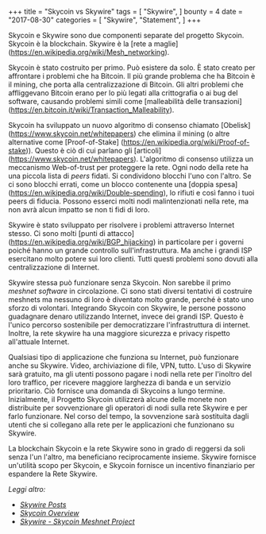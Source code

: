 +++
title = "Skycoin vs Skywire"
tags = [
    "Skywire",
]
bounty = 4
date = "2017-08-30"
categories = [
    "Skywire",
    "Statement",
]
+++

Skycoin e Skywire sono due componenti separate del progetto Skycoin.
Skycoin è la blockchain. Skywire è la [rete a maglie] (https://en.wikipedia.org/wiki/Mesh_networking).

Skycoin è stato costruito per primo. Può esistere da solo. È stato creato per affrontare
i problemi che ha Bitcoin. Il più grande problema che ha Bitcoin è il mining,
che porta alla centralizzazione di Bitcoin. Gli altri problemi che affliggevano Bitcoin
erano per lo più legati alla crittografia o ai bug del software, causando problemi simili
come [malleabilità delle transazioni] (https://en.bitcoin.it/wiki/Transaction_Malleability).

Skycoin ha sviluppato un nuovo algoritmo di consenso chiamato [Obelisk] (https://www.skycoin.net/whitepapers)
che elimina il mining (o altre alternative come
[Proof-of-Stake] (https://en.wikipedia.org/wiki/Proof-of-stake)).
Questo è ciò di cui parlano gli [articoli] (https://www.skycoin.net/whitepapers).
L'algoritmo di consenso utilizza un meccanismo Web-of-trust per proteggere la rete.
Ogni nodo della rete ha una piccola lista di *peers* fidati.
Si condividono blocchi l'uno con l'altro. Se ci sono blocchi errati, come un blocco
contenente una [doppia spesa] (https://en.wikipedia.org/wiki/Double-spending),
lo rifiuti e così fanno i tuoi peers di fiducia. Possono esserci molti nodi malintenzionati
nella rete, ma non avrà alcun impatto se non ti fidi di loro.

Skywire è stato sviluppato per risolvere i problemi attraverso Internet stesso. Ci sono
molti [punti di attacco] (https://en.wikipedia.org/wiki/BGP_hijacking) in particolare
per i governi poiché hanno un grande controllo sull'infrastruttura.
Ma anche i grandi ISP esercitano molto potere sui loro clienti.
Tutti questi problemi sono dovuti alla centralizzazione di Internet.

Skywire stessa può funzionare senza Skycoin. Non sarebbe il primo *meshnet
software* in circolazione. Ci sono stati diversi tentativi di costruire meshnets
ma nessuno di loro è diventato molto grande, perché è stato uno sforzo di volontari.
Integrando Skycoin con Skywire, le persone possono guadagnare denaro utilizzando
Internet, invece dei grandi ISP. Questo è l'unico percorso sostenibile per
democratizzare l'infrastruttura di internet. Inoltre, la rete skywire ha una
maggiore sicurezza e privacy rispetto all'attuale Internet.

Qualsiasi tipo di applicazione che funziona su Internet, può funzionare anche su
Skywire. Video, archiviazione di file, VPN, tutto. L'uso di Skywire sarà gratuito,
ma gli utenti possono pagare i nodi nella rete per l'inoltro del loro traffico, per ricevere
maggiore larghezza di banda e un servizio prioritario. Ciò fornisce una domanda di Skycoins 
a lungo termine. Inizialmente, il Progetto Skycoin utilizzerà alcune delle monete non distribuite
per sovvenzionare gli operatori di nodi sulla rete Skywire e per farlo funzionare.
Nel corso del tempo, la sovvenzione sarà sostituita dagli utenti che si collegano alla rete per le
applicazioni che funzionano su Skywire.

La blockchain Skycoin e la rete Skywire sono in grado di reggersi da soli
senza l'un l'altro, ma beneficiano reciprocamente insieme. Skywire fornisce un'utilità
scopo per Skycoin, e Skycoin fornisce un incentivo finanziario per espandere la
Rete Skywire.

*Leggi altro:*

* *[Skywire Posts](/categories/skywire/)*
* *[Skycoin Overview](/overview/skycoin-overview/)*
* *[Skywire - Skycoin Meshnet Project](/overview/skywire---skycoin-meshnet-project/)*
